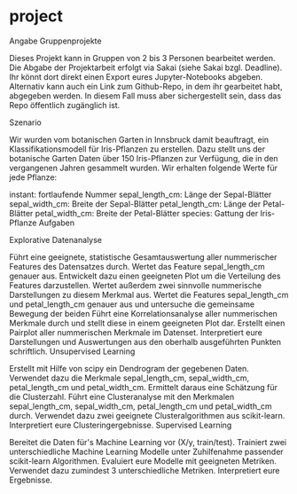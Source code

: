 # project
Angabe Gruppenprojekte

Dieses Projekt kann in Gruppen von 2 bis 3 Personen bearbeitet werden. Die Abgabe der Projektarbeit erfolgt via Sakai (siehe Sakai bzgl. Deadline). Ihr könnt dort direkt einen Export eures Jupyter-Notebooks abgeben. Alternativ kann auch ein Link zum Github-Repo, in dem ihr gearbeitet habt, abgegeben werden. In diesem Fall muss aber sichergestellt sein, dass das Repo öffentlich zugänglich ist.

Szenario

Wir wurden vom botanischen Garten in Innsbruck damit beauftragt, ein Klassifikationsmodell für Iris-Pflanzen zu erstellen. Dazu stellt uns der botanische Garten Daten über 150 Iris-Pflanzen zur Verfügung, die in den vergangenen Jahren gesammelt wurden. Wir erhalten folgende Werte für jede Pflanze:

instant: fortlaufende Nummer
sepal_length_cm: Länge der Sepal-Blätter
sepal_width_cm: Breite der Sepal-Blätter
petal_length_cm: Länge der Petal-Blätter
petal_width_cm: Breite der Petal-Blätter
species: Gattung der Iris-Pflanze
Aufgaben

Explorative Datenanalyse

Führt eine geeignete, statistische Gesamtauswertung aller nummerischer Features des Datensatzes durch.
Wertet das Feature sepal_length_cm genauer aus. Entwickelt dazu einen geeigneten Plot um die Verteilung des Features darzustellen. Wertet außerdem zwei sinnvolle nummerische Darstellungen zu diesem Merkmal aus.
Wertet die Features sepal_length_cm und petal_length_cm genauer aus und untersuche die gemeinsame Bewegung der beiden
Führt eine Korrelationsanalyse aller nummerischen Merkmale durch und stellt diese in einem geeigneten Plot dar.
Erstellt einen Pairplot aller nummerischen Merkmale im Datenset.
Interpretiert eure Darstellungen und Auswertungen aus den oberhalb ausgeführten Punkten schriftlich.
Unsupervised Learning

Erstellt mit Hilfe von scipy ein Dendrogram der gegebenen Daten. Verwendet dazu die Merkmale sepal_length_cm, sepal_width_cm, petal_length_cm und petal_width_cm. Ermittelt daraus eine Schätzung für die Clusterzahl.
Führt eine Clusteranalyse mit den Merkmalen sepal_length_cm, sepal_width_cm, petal_length_cm und petal_width_cm durch. Verwendet dazu zwei geeignete Clusteralgorithmen aus scikit-learn.
Interpretiert eure Clusteringergebnisse.
Supervised Learning

Bereitet die Daten für's Machine Learning vor (X/y, train/test).
Trainiert zwei unterschiedliche Machine Learning Modelle unter Zuhilfenahme passender scikit-learn Algorithmen.
Evaluiert eure Modelle mit geeigneten Metriken. Verwendet dazu zumindest 3 unterschiedliche Metriken.
Interpretiert eure Ergebnisse.
